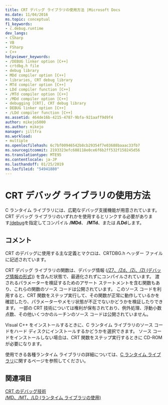 ```yaml
---
title: CRT デバッグ ライブラリの使用方法 |Microsoft Docs
ms.date: 11/04/2016
ms.topic: conceptual
f1_keywords:
- c.debug.runtime
dev_langs:
- CSharp
- VB
- FSharp
- C++
helpviewer_keywords:
- /DEBUG linker option [C++]
- crtdbg.h file
- debug library
- MDd compiler option [C++]
- libraries, CRT debug library
- MTd compiler option [C++]
- LDd compiler function [C++]
- /MTd compiler option [C++]
- /MDd compiler option [C++]
- debugging [CRT], CRT debug library
- DEBUG linker option [C++]
- /LDd compiler function [C++]
ms.assetid: 464de16b-4215-4787-9bfa-921aaff9d9f4
author: mikejo5000
ms.author: mikejo
manager: jillfra
ms.workload:
- multiple
ms.openlocfilehash: 6c7bf00946542b8cb29354f7e03688baaac33fb7
ms.sourcegitcommit: 2193323efc608118e0ce6f6b2ff532f158245d56
ms.translationtype: MTE95
ms.contentlocale: ja-JP
ms.lasthandoff: 01/25/2019
ms.locfileid: "54941880"
---
```

# <a name="crt-debug-library-use"></a>CRT デバッグ ライブラリの使用方法
C ランタイム ライブラリには、広範なデバッグ支援機能が用意されています。 CRT デバッグ ライブラリのいずれかを使用するとリンクする必要があります[/debug](/cpp/build/reference/debug-generate-debug-info)を指定してコンパイル **/MDd**、 **/MTd**、または **/LDd**します。  
  
## <a name="remarks"></a>コメント  
 CRT のデバッグに使用する主な定義とマクロは、CRTDBG.h ヘッダー ファイルに記述されています。  
  
 CRT デバッグ ライブラリの関数は、デバッグ情報 ([/Z7、/Zd、/Zi、/ZI (デバッグ情報の形式)](/cpp/build/reference/z7-zi-zi-debug-information-format)) を含んだ状態で、最適化されずにコンパイルされています。 渡されるパラメーターを検証するためのアサート ステートメントを含む関数もあり、これらの関数のソース コードは公開されています。 このソース コードを利用すると、CRT 関数をステップ実行して、その関数が正常に動作しているかを確認したり、パラメーターやメモリ状態が不正でないかどうかを検証したりできます。 一部の CRT 技術については権利が保有されており、例外処理、浮動小数点数、その他いくつかのルーチンのソース コードは公開されていません。  
  
 Visual C++ をインストールするときに、C ランタイム ライブラリのソース コードをハード ディスクにインストールするかどうかを選択できます。 ソース コードをインストールしない場合は、CRT 関数をステップ実行するときに CD-ROM が必要になります。  
  
 使用できる各種ランタイム ライブラリの詳細については、[C ランタイム ライブラリ](/cpp/c-runtime-library/crt-library-features)に関するページを参照してください。  
  
## <a name="see-also"></a>関連項目
 [CRT のデバッグ技術](../debugger/crt-debugging-techniques.md)   
 [/MD、/MT、/LD (ランタイム ライブラリの使用)](/cpp/build/reference/md-mt-ld-use-run-time-library)
